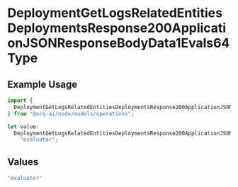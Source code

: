 # DeploymentGetLogsRelatedEntitiesDeploymentsResponse200ApplicationJSONResponseBodyData1Evals64Type

## Example Usage

```typescript
import {
  DeploymentGetLogsRelatedEntitiesDeploymentsResponse200ApplicationJSONResponseBodyData1Evals64Type,
} from "@orq-ai/node/models/operations";

let value:
  DeploymentGetLogsRelatedEntitiesDeploymentsResponse200ApplicationJSONResponseBodyData1Evals64Type =
    "evaluator";
```

## Values

```typescript
"evaluator"
```